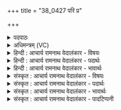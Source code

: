 +++
title = "38_0427 परि प्र"

+++
<details><summary>पदपाठः</summary>

प꣡रि꣢꣯। प्र। ध꣣न्व। इ꣡न्द्रा꣢꣯य। सो꣣म। स्वादुः꣢। मि꣣त्रा꣡य꣢। मि꣣। त्रा꣡य꣢꣯। पू꣣ष्णे꣢। भ꣡गा꣢꣯य। ४२७।
</details>

<details><summary>अधिमन्त्रम् (VC)</summary>

- पवमानः सोमः
- ऋण0त्रसदस्यू
- द्विपदा विराट् पङ्क्तिः
- पञ्चमः
- ऐन्द्रं काण्डम्
</details>

<details><summary>हिन्दी : आचार्य रामनाथ वेदालंकार - विषयः</summary>

आदि की छः ऋचाओं का पवमान सोम देवता है। इस मन्त्र में सोम परमात्मा से प्रार्थना की गयी है।
</details>

<details><summary>हिन्दी : आचार्य रामनाथ वेदालंकार - पदार्थः</summary>

पदार्थान्वय -  हे (सोम) रसागार एवं शान्तिमय जगदीश्वर ! (स्वादुः) मधुर आप, मेरे (इन्द्राय) आत्मा के लिए, (मित्राय) मित्रभूत मन के लिए, (पूष्णे) पोषक प्राण के लिए और (भगाय) सेवनीय बुद्धितत्त्व के लिए (परि प्र धन्व) सब ओर से माधुर्य और शान्ति को क्षरित करो ॥१॥
</details>

<details><summary>हिन्दी : आचार्य रामनाथ वेदालंकार - भावार्थः</summary>

भावार्थ -  रसागार और शान्त परमेश्वर ही हमें रसमय और शान्तिप्रिय कर सकता है ॥१॥
</details>

<details><summary>संस्कृत : आचार्य रामनाथ वेदालंकार - विषयः</summary>

अथाद्यानां षण्णां पवमानः सोमो देवता। सोमः परमात्मा प्रार्थ्यते।
</details>

<details><summary>संस्कृत : आचार्य रामनाथ वेदालंकार - पदार्थः</summary>

पदार्थान्वय -  हे (सोम) रसागार, शान्तिमय जगदीश्वर ! (स्वादुः) मधुरः त्वम्, मदीयाय (इन्द्राय) आत्मने, (मित्राय) मित्रभूताय मनसे, (पूष्णे) पोषकाय प्राणाय, (भगाय) सेवनीयाय बुद्धितत्त्वाय च (परि प्र धन्व) सर्वतः प्रक्षर, माधुर्यं शान्तिं च प्रस्रावयेत्यर्थः। धन्वतिः गतिकर्मा। निघं० २।१४ ॥१॥
</details>

<details><summary>संस्कृत : आचार्य रामनाथ वेदालंकार - भावार्थः</summary>

भावार्थ -  रसागारः शान्तश्च परमेश्वर एवास्मान् रसमयान् शान्तिप्रियांश्च कर्तुमर्हति ॥१॥
</details>

<details><summary>संस्कृत : आचार्य रामनाथ वेदालंकार - पादटिप्पनी</summary>

टिप्पनी -   १. ऋ० ९।१०९।१।
</details>